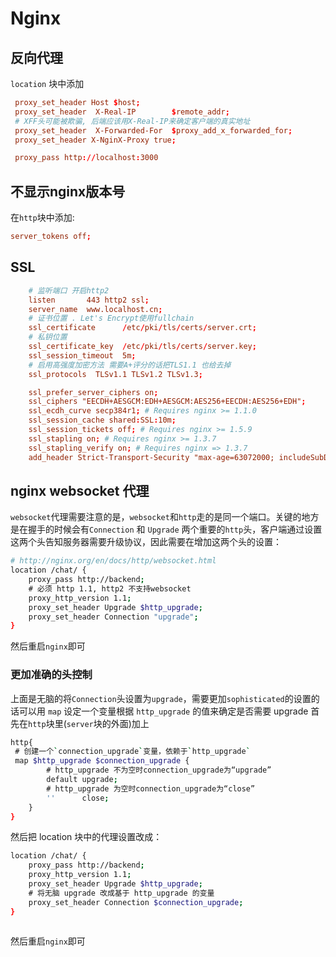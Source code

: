 # Nginx 

## 反向代理

`location` 块中添加

```conf
 proxy_set_header Host $host;
 proxy_set_header  X-Real-IP        $remote_addr;
 # XFF头可能被欺骗, 后端应该用X-Real-IP来确定客户端的真实地址
 proxy_set_header  X-Forwarded-For  $proxy_add_x_forwarded_for;
 proxy_set_header X-NginX-Proxy true;

 proxy_pass http://localhost:3000

```

## 不显示nginx版本号

在`http`块中添加:
```conf
server_tokens off;
```

## SSL

```conf
    # 监听端口 开启http2
    listen       443 http2 ssl;
    server_name  www.localhost.cn;
    # 证书位置 . Let's Encrypt使用fullchain
    ssl_certificate      /etc/pki/tls/certs/server.crt;
    # 私钥位置
    ssl_certificate_key  /etc/pki/tls/certs/server.key;
    ssl_session_timeout  5m;
    # 启用高强度加密方法 需要A+评分的话把TLS1.1 也给去掉
    ssl_protocols  TLSv1.1 TLSv1.2 TLSv1.3;

    ssl_prefer_server_ciphers on;
    ssl_ciphers "EECDH+AESGCM:EDH+AESGCM:AES256+EECDH:AES256+EDH";
    ssl_ecdh_curve secp384r1; # Requires nginx >= 1.1.0
    ssl_session_cache shared:SSL:10m;
    ssl_session_tickets off; # Requires nginx >= 1.5.9
    ssl_stapling on; # Requires nginx >= 1.3.7
    ssl_stapling_verify on; # Requires nginx => 1.3.7
    add_header Strict-Transport-Security "max-age=63072000; includeSubDomains; preload";
```

## nginx websocket 代理
`websocket`代理需要注意的是，`websocket`和`http`走的是同一个端口。关键的地方是在握手的时候会有`Connection` 和 `Upgrade` 两个重要的`http`头，客户端通过设置这两个头告知服务器需要升级协议，因此需要在增加这两个头的设置：


```bash
# http://nginx.org/en/docs/http/websocket.html
location /chat/ {
    proxy_pass http://backend;
    # 必须 http 1.1, http2 不支持websocket
    proxy_http_version 1.1;
    proxy_set_header Upgrade $http_upgrade;
    proxy_set_header Connection "upgrade";
}
```

然后重启`nginx`即可

### 更加准确的头控制

上面是无脑的将`Connection`头设置为`upgrade`，需要更加`sophisticated`的设置的话可以用 `map` 设定一个变量根据 `http_upgrade` 的值来确定是否需要 upgrade
首先在`http`块里(`server`块的外面)加上

```bash
http{
 # 创建一个`connection_upgrade`变量，依赖于`http_upgrade`
 map $http_upgrade $connection_upgrade {
        # http_upgrade 不为空时connection_upgrade为“upgrade”
        default upgrade;
        # http_upgrade 为空时connection_upgrade为“close”
        ''      close;
    }
}
```

然后把 location 块中的代理设置改成：

```bash
location /chat/ {
    proxy_pass http://backend;
    proxy_http_version 1.1;
    proxy_set_header Upgrade $http_upgrade;
    # 将无脑 upgrade 改成基于 http_upgrade 的变量
    proxy_set_header Connection $connection_upgrade;
}
 
```

然后重启`nginx`即可

